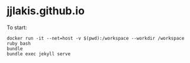 # jjlakis.github.io

To start:

```
docker run -it --net=host -v $(pwd):/workspace --workdir /workspace ruby bash
bundle
bundle exec jekyll serve
```
